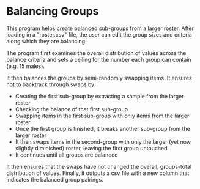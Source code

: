 # Balancing Groups
 
This program helps create balanced sub-groups from a larger roster. After loading in a "roster.csv" file, the user can edit the group sizes and criteria along which they are balancing.

The program first examines the overall distribution of values across the balance criteria and sets a ceiling for the number each group can contain (e.g. 15 males). 

It then balances the groups by semi-randomly swapping items. It ensures not to backtrack through swaps by:
 
* Creating the first sub-group by extracting a sample from the larger roster
* Checking the balance of that first sub-group
* Swapping items in the first sub-group with only items from the larger roster
* Once the first group is finished, it breaks another sub-group from the larger roster 
* It then swaps items in the second-group with only the larger (yet now slightly diminished) roster, leaving the first group untouched
* It continues until all groups are balanced 

It then ensures that the swaps have not changed the overall, groups-total distribution of values. Finally, it outputs a csv file with a new column that indicates the balanced group pairings.
